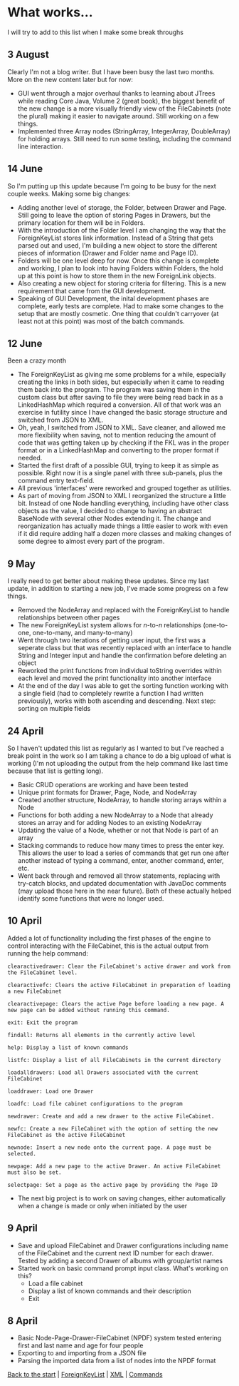 # What works...

I will try to add to this list when I make some break throughs

## 3 August

Clearly I'm not a blog writer. But I have been busy the last two months. More on the new content later but for now:
* GUI went through a major overhaul thanks to learning about JTrees while reading Core Java, Volume 2 (great book), the biggest benefit of the new change is a more visually friendly view of the FileCabinets (note the plural) making it easier to navigate around. Still working on a few things.
* Implemented three Array nodes (StringArray, IntegerArray, DoubleArray) for holding arrays. Still need to run some testing, including the command line interaction.

## 14 June

So I'm putting up this update because I'm going to be busy for the next couple weeks. Making some big changes:
* Adding another level of storage, the Folder, between Drawer and Page. Still going to leave the option of storing Pages in Drawers, but the primary location for them will be in Folders.
* With the introduction of the Folder level I am changing the way that the ForeignKeyList stores link information. Instead of a String that gets parsed out and used, I'm building a new object to store the different pieces of information (Drawer and Folder name and Page ID).
* Folders will be one level deep for now. Once this change is complete and working, I plan to look into having Folders within Folders, the hold up at this point is how to store them in the new ForeignLink objects.
* Also creating a new object for storing criteria for filtering. This is a new requirement that came from the GUI development.
* Speaking of GUI Development, the inital development phases are complete, early tests are complete. Had to make some changes to the setup that are mostly cosmetic. One thing that couldn't carryover (at least not at this point) was most of the batch commands.

## 12 June

Been a crazy month

* The ForeignKeyList as giving me some problems for a while, especially creating the links in both sides, but 
  especially when it came to reading them back into the program. The program was saving them in the custom
  class but after saving to file they were being read back in as a LinkedHashMap which required a conversion.
  All of that work was an exercise in futility since I have changed the basic storage structure and switched from
  JSON to XML.
* Oh, yeah, I switched from JSON to XML. Save cleaner, and allowed me more flexibility when saving, not to mention 
  reducing the amount of code that was getting taken up by checking if the FKL was in the proper format or in a LinkedHashMap and converting to the proper format if needed.
* Started the first draft of a possible GUI, trying to keep it as simple as possible. Right now it is a single panel with three sub-panels, plus the command entry text-field.
* All previous 'interfaces' were reworked and grouped together as utilities.
* As part of moving from JSON to XML I reorganized the structure a little bit. Instead of one Node handling everything, including have other class objects as the value, I decided to change to having an abstract BaseNode with several other Nodes extending it. The change and reorganization has actually made things a little easier to work with even if it did require adding half a dozen more classes and making changes of some degree to almost every part of the program.

## 9 May

I really need to get better about making these updates. Since my last update, in addition to starting a new job,
I've made some progress on a few things.
   * Removed the NodeArray and replaced with the ForeignKeyList to handle relationships between other pages
   * The new ForeignKeyList system allows for *n*-to-*n* relationships (one-to-one, one-to-many, and many-to-many)
   * Went through two iterations of getting user input, the first was a seperate class but that was recently replaced with an interface to handle String and Integer input and handle the confirmation before deleting an object
   * Reworked the print functions from individual toString overrides within each level and moved the print functionality
   into another interface
   * At the end of the day I was able to get the sorting function working with a single field (had to completely rewrite
   a function I had written previously), works with both ascending and descending. Next step: sorting on multiple fields

## 24 April
So I haven't updated this list as regularly as I wanted to but I've reached a break point in the work so
I am taking a chance to do a big upload of what is working (I'm not uploading the output from the help
command like last time because that list is getting long).
   * Basic CRUD operations are working and have been tested
   * Unique print formats for Drawer, Page, Node, and NodeArray
   * Created another structure, NodeArray, to handle storing arrays within a Node
   * Functions for both adding a new NodeArray to a Node that already stores an array and for adding Nodes to an
   existing NodeArray
   * Updating the value of a Node, whether or not that Node is part of an array
   * Stacking commands to reduce how many times to press the enter key. This allows the user to load a series of commands
   that get run one after another instead of typing a command, enter, another command, enter, etc.
   * Went back through and removed all throw statements, replacing with try-catch blocks, and updated documentation with
   JavaDoc comments (may upload those here in the near future). Both of these actually helped identify some functions
   that were no longer used.

## 10 April
  Added a lot of functionality including the first phases of the engine to control interacting with the FileCabinet, this 
  is the actual output from running the help command:
```
clearactivedrawer: Clear the FileCabinet's active drawer and work from the FileCabinet level.

clearactivefc: Clears the active FileCabinet in preparation of loading a new FileCabinet

clearactivepage: Clears the active Page before loading a new page. A new page can be added without running this command.

exit: Exit the program

findall: Returns all elements in the currently active level

help: Display a list of known commands

listfc: Display a list of all FileCabinets in the current directory

loadalldrawers: Load all Drawers associated with the current FileCabinet

loaddrawer: Load one Drawer

loadfc: Load file cabinet configurations to the program

newdrawer: Create and add a new drawer to the active FileCabinet.

newfc: Create a new FileCabinet with the option of setting the new FileCabinet as the active FileCabinet

newnode: Insert a new node onto the current page. A page must be selected.

newpage: Add a new page to the active Drawer. An active FileCabinet must also be set.

selectpage: Set a page as the active page by providing the Page ID
```
  * The next big project is to work on saving changes, either automatically when a change is made or only when initiated by
  the user

## 9 April
   * Save and upload FileCabinet and Drawer configurations including name of the FileCabinet and the current next ID
   number for each drawer. Tested by adding a second Drawer of albums with group/artist names
   * Started work on basic command prompt input class. What's working on this?
      * Load a file cabinet
      * Display a list of known commands and their description
      * Exit

## 8 April
   * Basic Node-Page-Drawer-FileCabinet (NPDF) system tested entering first and last name and age for four people
   * Exporting to and importing from a JSON file
   * Parsing the imported data from a list of nodes into the NPDF format
      
[Back to the start](readme.md) | [ForeignKeyList](fkl.md) | [XML](xml.md) | [Commands](commands.md)
